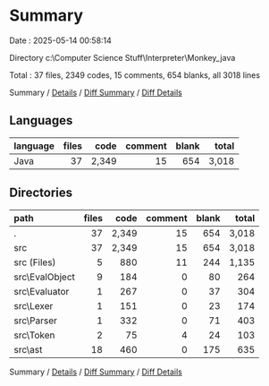 # Summary

Date : 2025-05-14 00:58:14

Directory c:\\Computer Science Stuff\\Interpreter\\Monkey_java

Total : 37 files,  2349 codes, 15 comments, 654 blanks, all 3018 lines

Summary / [Details](details.md) / [Diff Summary](diff.md) / [Diff Details](diff-details.md)

## Languages
| language | files | code | comment | blank | total |
| :--- | ---: | ---: | ---: | ---: | ---: |
| Java | 37 | 2,349 | 15 | 654 | 3,018 |

## Directories
| path | files | code | comment | blank | total |
| :--- | ---: | ---: | ---: | ---: | ---: |
| . | 37 | 2,349 | 15 | 654 | 3,018 |
| src | 37 | 2,349 | 15 | 654 | 3,018 |
| src (Files) | 5 | 880 | 11 | 244 | 1,135 |
| src\\EvalObject | 9 | 184 | 0 | 80 | 264 |
| src\\Evaluator | 1 | 267 | 0 | 37 | 304 |
| src\\Lexer | 1 | 151 | 0 | 23 | 174 |
| src\\Parser | 1 | 332 | 0 | 71 | 403 |
| src\\Token | 2 | 75 | 4 | 24 | 103 |
| src\\ast | 18 | 460 | 0 | 175 | 635 |

Summary / [Details](details.md) / [Diff Summary](diff.md) / [Diff Details](diff-details.md)